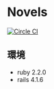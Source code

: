 # Novels

[![Circle CI](https://circleci.com/gh/reizist/novels.svg?style=svg)](https://circleci.com/gh/reizist/novels)

## 環境
* ruby 2.2.0
* rails 4.1.6
